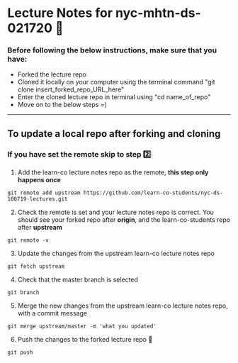 # Lecture Notes for nyc-mhtn-ds-021720 :floppy_disk:

### Before following the below instructions, make sure that you have:
- Forked the lecture repo
- Cloned it locally on your computer using the terminal command "git clone insert_forked_repo_URL_here"
- Enter the cloned lecture repo in terminal using "cd name_of_repo"
- Move on to the below steps =)

----------------------------------------------------------------------
## To update a local repo after forking and cloning

### If you have set the remote skip to step :two:

1. Add the learn-co lecture notes repo as the remote, **this step only happens once**
```
git remote add upstream https://github.com/learn-co-students/nyc-ds-100719-lectures.git
```

2. Check the remote is set and your lecture notes repo is correct.
You should see your forked repo after **origin**, and the learn-co-students repo after **upstream**

```
git remote -v
```

3. Update the changes from the upstream learn-co lecture notes repo
```
git fetch upstream
```

4. Check that the master branch is selected
```
git branch
```

5. Merge the new changes from the upstream learn-co lecture notes repo, with a commit message
```
git merge upstream/master -m 'what you updated'
``` 

6. Push the changes to the forked lecture repo :raised_hands:
```
git push
```
